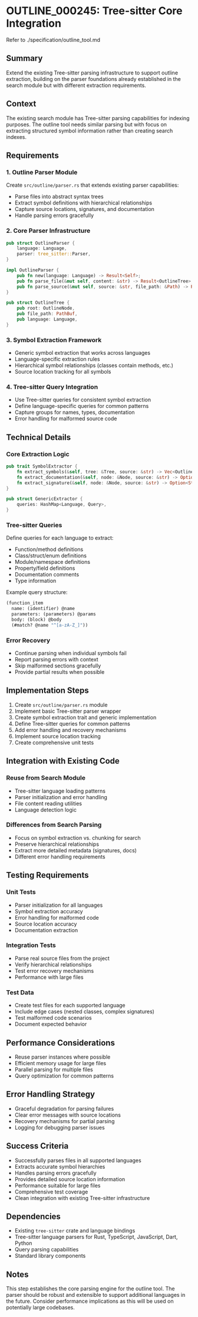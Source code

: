 # OUTLINE_000245: Tree-sitter Core Integration

Refer to ./specification/outline_tool.md

## Summary

Extend the existing Tree-sitter parsing infrastructure to support outline extraction, building on the parser foundations already established in the search module but with different extraction requirements.

## Context

The existing search module has Tree-sitter parsing capabilities for indexing purposes. The outline tool needs similar parsing but with focus on extracting structured symbol information rather than creating search indexes.

## Requirements

### 1. Outline Parser Module
Create `src/outline/parser.rs` that extends existing parser capabilities:
- Parse files into abstract syntax trees
- Extract symbol definitions with hierarchical relationships
- Capture source locations, signatures, and documentation
- Handle parsing errors gracefully

### 2. Core Parser Infrastructure
```rust
pub struct OutlineParser {
    language: Language,
    parser: tree_sitter::Parser,
}

impl OutlineParser {
    pub fn new(language: Language) -> Result<Self>;
    pub fn parse_file(&mut self, content: &str) -> Result<OutlineTree>;
    pub fn parse_source(&mut self, source: &str, file_path: &Path) -> Result<OutlineTree>;
}

pub struct OutlineTree {
    pub root: OutlineNode,
    pub file_path: PathBuf,
    pub language: Language,
}
```

### 3. Symbol Extraction Framework
- Generic symbol extraction that works across languages
- Language-specific extraction rules
- Hierarchical symbol relationships (classes contain methods, etc.)
- Source location tracking for all symbols

### 4. Tree-sitter Query Integration
- Use Tree-sitter queries for consistent symbol extraction
- Define language-specific queries for common patterns
- Capture groups for names, types, documentation
- Error handling for malformed source code

## Technical Details

### Core Extraction Logic
```rust
pub trait SymbolExtractor {
    fn extract_symbols(&self, tree: &Tree, source: &str) -> Vec<OutlineNode>;
    fn extract_documentation(&self, node: &Node, source: &str) -> Option<String>;
    fn extract_signature(&self, node: &Node, source: &str) -> Option<String>;
}

pub struct GenericExtractor {
    queries: HashMap<Language, Query>,
}
```

### Tree-sitter Queries
Define queries for each language to extract:
- Function/method definitions
- Class/struct/enum definitions  
- Module/namespace definitions
- Property/field definitions
- Documentation comments
- Type information

Example query structure:
```scheme
(function_item
  name: (identifier) @name
  parameters: (parameters) @params
  body: (block) @body
  (#match? @name "^[a-zA-Z_]"))
```

### Error Recovery
- Continue parsing when individual symbols fail
- Report parsing errors with context
- Skip malformed sections gracefully
- Provide partial results when possible

## Implementation Steps

1. Create `src/outline/parser.rs` module
2. Implement basic Tree-sitter parser wrapper
3. Create symbol extraction trait and generic implementation
4. Define Tree-sitter queries for common patterns
5. Add error handling and recovery mechanisms
6. Implement source location tracking
7. Create comprehensive unit tests

## Integration with Existing Code

### Reuse from Search Module
- Tree-sitter language loading patterns
- Parser initialization and error handling
- File content reading utilities
- Language detection logic

### Differences from Search Parsing
- Focus on symbol extraction vs. chunking for search
- Preserve hierarchical relationships
- Extract more detailed metadata (signatures, docs)
- Different error handling requirements

## Testing Requirements

### Unit Tests
- Parser initialization for all languages
- Symbol extraction accuracy
- Error handling for malformed code
- Source location accuracy
- Documentation extraction

### Integration Tests
- Parse real source files from the project
- Verify hierarchical relationships
- Test error recovery mechanisms
- Performance with large files

### Test Data
- Create test files for each supported language
- Include edge cases (nested classes, complex signatures)
- Test malformed code scenarios
- Document expected behavior

## Performance Considerations

- Reuse parser instances where possible
- Efficient memory usage for large files
- Parallel parsing for multiple files
- Query optimization for common patterns

## Error Handling Strategy

- Graceful degradation for parsing failures
- Clear error messages with source locations
- Recovery mechanisms for partial parsing
- Logging for debugging parser issues

## Success Criteria

- Successfully parses files in all supported languages
- Extracts accurate symbol hierarchies
- Handles parsing errors gracefully
- Provides detailed source location information
- Performance suitable for large files
- Comprehensive test coverage
- Clean integration with existing Tree-sitter infrastructure

## Dependencies

- Existing `tree-sitter` crate and language bindings
- Tree-sitter language parsers for Rust, TypeScript, JavaScript, Dart, Python
- Query parsing capabilities
- Standard library components

## Notes

This step establishes the core parsing engine for the outline tool. The parser should be robust and extensible to support additional languages in the future. Consider performance implications as this will be used on potentially large codebases.